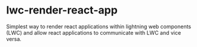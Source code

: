 # lwc-render-react-app
Simplest way to render react applications within lightning web components (LWC) and allow react applications to communicate with LWC and vice versa.
